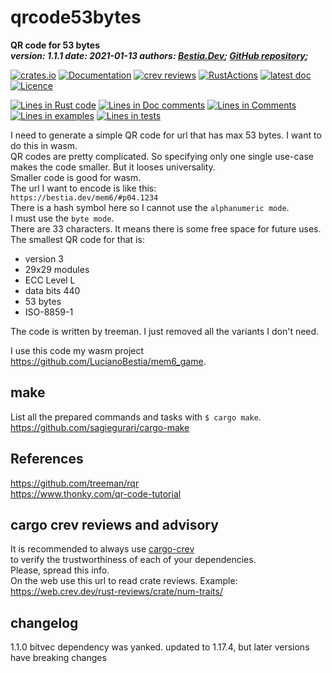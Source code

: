 [comment]: # (lmake_md_to_doc_comments segment start A)

# qrcode53bytes

[comment]: # (lmake_cargo_toml_to_md start)

**QR code for 53 bytes**  
***version: 1.1.1  date: 2021-01-13 authors: [Bestia.Dev](https://bestia.dev); [GitHub repository](https://github.com/LucianoBestia/qrcode53bytes);***  

[comment]: # (lmake_cargo_toml_to_md end)

 [![crates.io](https://meritbadge.herokuapp.com/qrcode53bytes)](https://crates.io/crates/qrcode53bytes) [![Documentation](https://docs.rs/qrcode53bytes/badge.svg)](https://docs.rs/qrcode53bytes/) [![crev reviews](https://web.crev.dev/rust-reviews/badge/crev_count/qrcode53bytes.svg)](https://web.crev.dev/rust-reviews/crate/qrcode53bytes/) [![RustActions](https://github.com/LucianoBestia/qrcode53bytes/workflows/rust/badge.svg)](https://github.com/LucianoBestia/qrcode53bytes/) [![latest doc](https://img.shields.io/badge/latest_docs-GitHub-orange.svg)](https://lucianobestia.github.io/qrcode53bytes/qrcode53bytes/index.html) [![Licence](https://img.shields.io/badge/license-MIT-blue.svg)](https://github.com/LucianoBestia/qrcode53bytes/blob/master/LICENSE)

[comment]: # (lmake_lines_of_code start)
[![Lines in Rust code](https://img.shields.io/badge/Lines_in_Rust-1474-green.svg)](https://github.com/LucianoBestia/qrcode53bytes/)
[![Lines in Doc comments](https://img.shields.io/badge/Lines_in_Doc_comments-258-blue.svg)](https://github.com/LucianoBestia/qrcode53bytes/)
[![Lines in Comments](https://img.shields.io/badge/Lines_in_comments-86-purple.svg)](https://github.com/LucianoBestia/qrcode53bytes/)
[![Lines in examples](https://img.shields.io/badge/Lines_in_examples-31-yellow.svg)](https://github.com/LucianoBestia/qrcode53bytes/)
[![Lines in tests](https://img.shields.io/badge/Lines_in_tests-0-orange.svg)](https://github.com/LucianoBestia/qrcode53bytes/)

[comment]: # (lmake_lines_of_code end)

I need to generate a simple QR code for url that has max 53 bytes. I want to do this in wasm.  
QR codes are pretty complicated. So specifying only one single use-case makes the code smaller. But it looses universality.  
Smaller code is good for wasm.  
The url I want to encode is like this:  
`https://bestia.dev/mem6/#p04.1234`  
There is a hash symbol here so I cannot use the `alphanumeric mode`.  
I must use the `byte mode`.  
There are 33 characters. It means there is some free space for future uses.  
The smallest QR code for that is:

- version 3
- 29x29 modules
- ECC Level L
- data bits 440
- 53 bytes
- ISO-8859-1

The code is written by treeman. I just removed all the variants I don't need.  

I use this code my wasm project <https://github.com/LucianoBestia/mem6_game>.  

## make

List all the prepared commands and tasks with `$ cargo make`.  
<https://github.com/sagiegurari/cargo-make>

## References

<https://github.com/treeman/rqr>  
<https://www.thonky.com/qr-code-tutorial>  

## cargo crev reviews and advisory

It is recommended to always use [cargo-crev](https://github.com/crev-dev/cargo-crev)  
to verify the trustworthiness of each of your dependencies.  
Please, spread this info.  
On the web use this url to read crate reviews. Example:  
<https://web.crev.dev/rust-reviews/crate/num-traits/>  

## changelog

1.1.0 bitvec dependency was yanked. updated to 1.17.4, but later versions have breaking changes  

[comment]: # (lmake_md_to_doc_comments segment end A)
